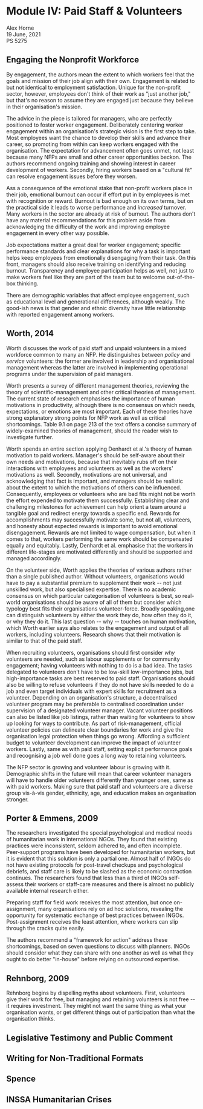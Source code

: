 # Module IV: Paid Staff & Volunteers

Alex Horne\
19 June, 2021\
PS 5275

## Engaging the Nonprofit Workforce

By engagement, the authors mean the extent to which workers feel that the goals and mission of their job align with their own. Engagement is related to but not identical to employment satisfaction. Unique for the non-profit sector, however, employees don't think of their work as "just another job," but that's no reason to assume they are engaged just because they believe in their organisation's mission.

The advice in the piece is tailored for managers, who are perfectly positioned to foster worker engagement. Deliberately centering worker engagement within an organisation's strategic vision is the first step to take. Most employees want the chance to develop their skills and advance their career, so promoting from within can keep workers engaged with the organisation. The expectation for advancement often goes unmet, not least because many NFPs are small and other career opportunities beckon. The authors recommend ongoing training and showing interest in career development of workers. Secondly, hiring workers based on a "cultural fit" can resolve engagement issues before they worsen.

Ass a consequence of the emotional stake that non-profit workers place in their job, emotional burnout can occur if effort put in by employees is met with recognition or reward. Burnout is bad enough on its own terms, but on the practical side it leads to worse performance and *increased* turnover. Many workers in the sector are already at risk of burnout. The authors don't have any material recommendations for this problem aside from acknowledging the difficulty of the work and improving employee engagement in every other way possible.  

Job expectations matter a great deal for worker engagement; specific performance standards and clear explanations for why a task is important helps keep employees from emotionally disengaging from their task. On this front, managers should also receive training on identifying and reducing burnout. Transparency and employee participation helps as well, not just to make workers feel like they are part of the team but to welcome out-of-the-box thinking.

There are demographic variables that affect employee engagement, such as educational level and generational differences, although weakly. The good-ish news is that gender and ethnic diversity have little relationship with reported engagement among workers. 

## Worth, 2014

Worth discusses the work of paid staff and unpaid volunteers in a mixed workforce common to many an NFP. He distinguishes between *policy* and *service* volunteers: the former are involved in leadership and organisational management whereas the latter are involved in implementing operational programs under the supervision of paid managers. 

Worth presents a survey of different management theories, reviewing the theory of scientific-management and other critical theories of management. The current state of research emphasises the importance of human motivations in productivity, although there is no consensus on which needs, expectations, or emotions are most important. Each of these theories have strong explanatory strong points for NFP work as well as critical shortcomings. Table 9.1 on page 213 of the text offers a concise summary of widely-examined theories of management, should the reader wish to investigate further. 

Worth spends an entire section applying Denhardt et al.'s theory of human motivation to paid workers. Manager's should be self-aware about their own needs and motivations, because that inevitably rubs off on their interactions with employees and volunteers as well as the workers' motivations as well. Secondly, motivations are not universal, and acknowledging that fact is important, and managers should be realistic about the extent to which the motivations of others can be influenced. Consequently, employees or volunteers who are bad fits might not be worth the effort expended to motivate them successfully. Establishing clear and challenging milestones for achievement can help orient a team around a tangible goal and redirect energy towards a specific end. Rewards for accomplishments may successfully motivate some, but not all, volunteers, and honesty about expected rewards is important to avoid emotional disengagement. Rewards are not limited to wage compensation, but when it comes to that, workers performing the same work should be compensated equally and equitably. Lastly, Denhardt et al. emphasise that the workers in different life-stages are motivated differently and should be supported and managed accordingly. 

On the volunteer side, Worth applies the theories of various authors rather than a single published author. Without volunteers, organisations would have to pay a substantial premium to supplement their work -- not just unskilled work, but also specialised expertise. There is no academic consensus on which particular categorisation of volunteers is best, so real-world organisations should be aware of all of them but consider which typology best fits their organisations volunteer-force. Broadly speaking,one can distinguish volunteers by either the work they do, how often they do it, or why they do it. This last question -- why -- touches on human motivation, which Worth earlier says also relates to the engagement and output of all workers, including volunteers. Research shows that their motivation is similar to that of the paid staff.  

When recruiting volunteers, organisations should first consider *why* volunteers are needed, such as labour supplements or for community engagement; having volunteers with nothing to do is a bad idea. The tasks delegated to volunteers don't have to be low-skill low-importance jobs, but high-importance tasks are best reserved to paid staff. Organisations should also be willing to refuse volunteers if they do not have skills needed to do a job and even target individuals with expert skills for recruitment as a volunteer. Depending on an organisation's structure, a decentralised volunteer program may be preferable to centralised coordination under supervision of a designated volunteer manager. Vacant volunteer positions can also be listed like job listings, rather than waiting for volunteers to show up looking for ways to contribute. As part of risk-management, official volunteer policies can delineate clear boundaries for work and give the organisation legal protection when things go wrong. Affording a sufficient budget to volunteer development can improve the impact of volunteer workers. Lastly, same as with paid staff, setting explicit performance goals and recognising a job well done goes a long way to retaining volunteers.

The NFP sector is growing and volunteer labour is growing with it. Demographic shifts in the future will mean that career volunteer managers will have to handle older volunteers differently than younger ones, same as with paid workers. Making sure that paid staff and volunteers are a diverse group vis-à-vis gender, ethnicity, age, and education makes an organisation stronger.  

## Porter & Emmens, 2009

The researchers investigated the special psychological and medical needs of humanitarian work in international NGOs. They found that existing practices were inconsistent, seldom adhered to, and often incomplete. Peer-support programs have been developed for humanitarian workers, but it is evident that this solution is only a partial one. Almost half of INGOs do not have existing protocols for post-travel checkups and psychological debriefs, and staff care is likely to be slashed as the economic contraction continues. The researchers found that less than a third of INGOs self-assess their workers or staff-care measures and there is almost no publicly available internal research either. 

Preparing staff for field work receives the most attention, but once on-assignment, many organisations rely on ad hoc solutions, revealing the opportunity for systematic exchange of best practices between INGOs. Post-assignment receives the least attention, where workers can slip through the cracks quite easily.

The authors recommend a "framework for action" address these shortcomings, based on seven questions to discuss with planners. INGOs should consider what they can share with one another as well as what they ought to do better "in-house" before relying on outsourced expertise.  

## Rehnborg, 2009

Rehnborg begins by dispelling myths about volunteers. First, volunteers give their work for free, but managing and retaining volunteers is not free -- it requires investment. They might not want the same thing as what your organisation wants, or get different things out of participation than what the organisation thinks.

## Legislative Testimony and Public Comment

## Writing for Non-Traditional Formats

## Spence

## INSSA Humanitarian Crises


